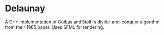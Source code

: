 # Delaunay
A C++ implementation of Guibas and Stolfi's divide-and-conquer algorithm from their 1985 paper. Uses SFML for rendering.
